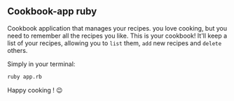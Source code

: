 ## Cookbook-app ruby

Cookbook application that manages your recipes.
you love cooking, but you need to remember all the recipes you like. This is your cookbook! It'll keep a list of your recipes, allowing you to `list` them, `add` new recipes and `delete` others.

Simply in your terminal:

```bash
ruby app.rb
```

Happy cooking ! 😉
